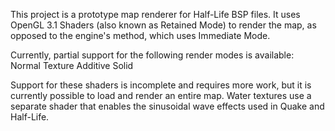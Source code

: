 This project is a prototype map renderer for Half-Life BSP files. It uses OpenGL 3.1 Shaders (also known as Retained Mode) to render the map, as opposed to the engine's method, which uses Immediate Mode.

Currently, partial support for the following render modes is available:
Normal
Texture
Additive
Solid

Support for these shaders is incomplete and requires more work, but it is currently possible to load and render an entire map.
Water textures use a separate shader that enables the sinusoidal wave effects used in Quake and Half-Life.